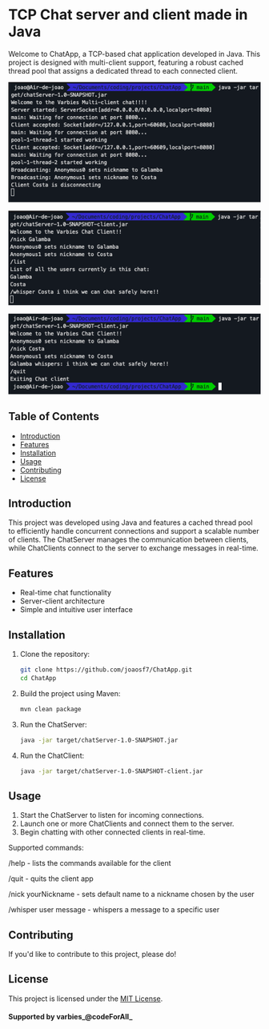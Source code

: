 # TCP Chat server and client made in Java
Welcome to ChatApp, a TCP-based chat application developed in Java. This project is designed with multi-client support, featuring a robust cached thread pool that assigns a dedicated thread to each connected client.

![ChatServer image](screenshots/server.png)

![ChatClient1 image](screenshots/client1.png)

![ChatClient2 image](screenshots/client2.png)

## Table of Contents

- [Introduction](#introduction)
- [Features](#features)
- [Installation](#installation)
- [Usage](#usage)
- [Contributing](#contributing)
- [License](#license)

## Introduction

This project was developed using Java and features a cached thread pool to efficiently handle concurrent connections and support a scalable number of clients. The ChatServer manages the communication between clients, while ChatClients connect to the server to exchange messages in real-time.


## Features

- Real-time chat functionality
- Server-client architecture
- Simple and intuitive user interface

## Installation

1. Clone the repository:

    ```bash
    git clone https://github.com/joaosf7/ChatApp.git
    cd ChatApp
    ```

2. Build the project using Maven:

    ```bash
    mvn clean package
    ```

3. Run the ChatServer:

    ```bash
    java -jar target/chatServer-1.0-SNAPSHOT.jar
    ```

4. Run the ChatClient:

    ```bash
    java -jar target/chatServer-1.0-SNAPSHOT-client.jar
    ```

## Usage

1. Start the ChatServer to listen for incoming connections.
2. Launch one or more ChatClients and connect them to the server.
3. Begin chatting with other connected clients in real-time.

Supported commands:

/help - lists the commands available for the client

/quit - quits the client app

/nick yourNickname - sets default name to a nickname chosen by the user

/whisper user message - whispers a message to a specific user


## Contributing

If you'd like to contribute to this project, please do!

## License

This project is licensed under the [MIT License](LICENSE).


#### Supported by varbies_@codeForAll_